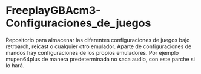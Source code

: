 # FreeplayGBAcm3-Configuraciones_de_juegos
Repositorio para almacenar las diferentes configuraciones de juegos bajo retroarch, reicast o cualquier otro emulador. Aparte de configuraciones de mandos hay configuraciones de los propios emuladores. Por ejemplo mupen64plus de manera predeterminada no saca audio, con este parche si lo hará.
